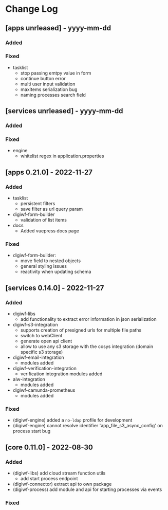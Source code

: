 # Change Log

## [apps unrleased] - yyyy-mm-dd

### Added

### Fixed

- tasklist
    - stop passing emtpy value in form
    - continue button error
    - multi user input validation
    - maxItems serialization bug
    - naming processes search field

## [services unrleased] - yyyy-mm-dd

### Added

### Fixed

- engine
    - whitelist regex in application.properties

## [apps 0.21.0] - 2022-11-27

### Added

- tasklist
    - persistent filters
    - save filter as url query param
- digiwf-form-builder
    - validation of list items
- docs
    - Added vuepress docs page

### Fixed

- digiwf-form-builder:
    - move field to nested objects
    - general styling issues
    - reactivity when updating schema

## [services 0.14.0] - 2022-11-27

### Added

- digiwf-libs
    - add functionality to extract error information in json serialization
- digiwf-s3-integration
    - supports creation of presigned urls for multiple file paths
    - switch to webClient
    - generate open api client
    - allow to use any s3 storage with the cosys integration (domain specific s3 storage)
- digiwf-email-integration
    - modules added
- digiwf-verification-integration
    - verification integration modules added
- alw-integration
    - modules added
- digiwf-camunda-prometheus
    - modules added

### Fixed

- (digiwf-engine) added a `no-ldap` profile for development
- (digiwf-engine) cannot resolve identifier 'app_file_s3_async_config' on process start bug

## [core 0.11.0] - 2022-08-30

### Added

- (digiwf-libs) add cloud stream function utils
    - add start process endpoint
- (digiwf-connector) extract api to own package
- (digiwf-process) add module and api for starting processes via events

### Fixed

